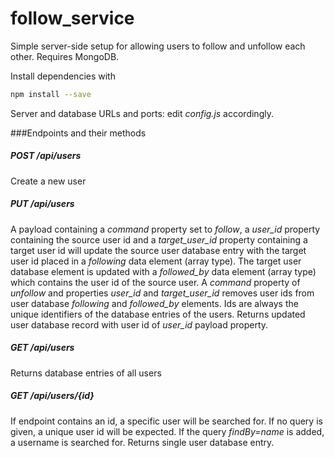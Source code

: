 # follow_service
Simple server-side setup for allowing users to follow and unfollow each other. Requires MongoDB.

Install dependencies with
```bash
npm install --save
```

Server and database URLs and ports: edit *config.js* accordingly.

###Endpoints and their methods

##### POST /api/users

Create a new user

##### PUT /api/users

A payload containing a *command* property set to *follow*, a *user_id* property containing the source user id and a *target_user_id* property containing a target user id will update the source user database entry with the target user id placed in a *following* data element (array type). The target user database element is updated with a *followed_by* data element (array type) which contains the user id of the source user. A *command* property of *unfollow* and properties *user_id* and *target_user_id* removes user ids from user database *following* and *followed_by* elements. Ids are always the unique identifiers of the database entries of the users. Returns updated user database record with user id of *user_id* payload property.

##### GET /api/users

Returns database entries of all users

##### GET /api/users/{id}

If endpoint contains an id, a specific user will be searched for. If no query is given, a unique user id will be expected. If the query *findBy=name* is added, a username is searched for. Returns single user database entry.

